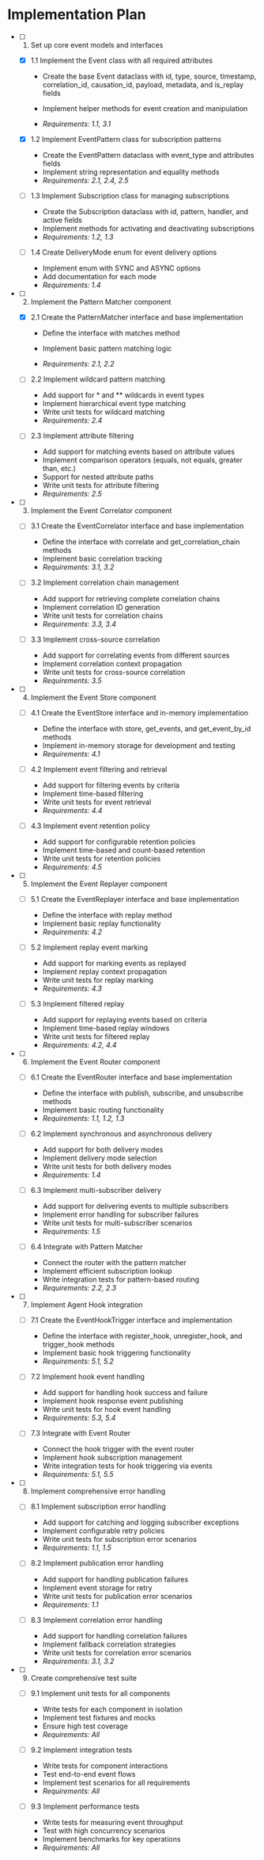 # Implementation Plan

- [ ] 1. Set up core event models and interfaces
  - [x] 1.1 Implement the Event class with all required attributes



    - Create the base Event dataclass with id, type, source, timestamp, correlation_id, causation_id, payload, metadata, and is_replay fields
    - Implement helper methods for event creation and manipulation


    - _Requirements: 1.1, 3.1_

  - [x] 1.2 Implement EventPattern class for subscription patterns


    - Create the EventPattern dataclass with event_type and attributes fields
    - Implement string representation and equality methods
    - _Requirements: 2.1, 2.4, 2.5_




  - [ ] 1.3 Implement Subscription class for managing subscriptions
    - Create the Subscription dataclass with id, pattern, handler, and active fields
    - Implement methods for activating and deactivating subscriptions
    - _Requirements: 1.2, 1.3_

  - [ ] 1.4 Create DeliveryMode enum for event delivery options
    - Implement enum with SYNC and ASYNC options
    - Add documentation for each mode
    - _Requirements: 1.4_

- [ ] 2. Implement the Pattern Matcher component
  - [x] 2.1 Create the PatternMatcher interface and base implementation



    - Define the interface with matches method
    - Implement basic pattern matching logic




    - _Requirements: 2.1, 2.2_

  - [ ] 2.2 Implement wildcard pattern matching
    - Add support for * and ** wildcards in event types
    - Implement hierarchical event type matching
    - Write unit tests for wildcard matching
    - _Requirements: 2.4_

  - [ ] 2.3 Implement attribute filtering
    - Add support for matching events based on attribute values
    - Implement comparison operators (equals, not equals, greater than, etc.)
    - Support for nested attribute paths
    - Write unit tests for attribute filtering
    - _Requirements: 2.5_

- [ ] 3. Implement the Event Correlator component
  - [ ] 3.1 Create the EventCorrelator interface and base implementation
    - Define the interface with correlate and get_correlation_chain methods
    - Implement basic correlation tracking
    - _Requirements: 3.1, 3.2_

  - [ ] 3.2 Implement correlation chain management
    - Add support for retrieving complete correlation chains
    - Implement correlation ID generation
    - Write unit tests for correlation chains
    - _Requirements: 3.3, 3.4_

  - [ ] 3.3 Implement cross-source correlation
    - Add support for correlating events from different sources
    - Implement correlation context propagation
    - Write unit tests for cross-source correlation
    - _Requirements: 3.5_

- [ ] 4. Implement the Event Store component
  - [ ] 4.1 Create the EventStore interface and in-memory implementation
    - Define the interface with store, get_events, and get_event_by_id methods
    - Implement in-memory storage for development and testing
    - _Requirements: 4.1_

  - [ ] 4.2 Implement event filtering and retrieval
    - Add support for filtering events by criteria
    - Implement time-based filtering
    - Write unit tests for event retrieval
    - _Requirements: 4.4_

  - [ ] 4.3 Implement event retention policy
    - Add support for configurable retention policies
    - Implement time-based and count-based retention
    - Write unit tests for retention policies
    - _Requirements: 4.5_

- [ ] 5. Implement the Event Replayer component
  - [ ] 5.1 Create the EventReplayer interface and base implementation
    - Define the interface with replay method
    - Implement basic replay functionality
    - _Requirements: 4.2_

  - [ ] 5.2 Implement replay event marking
    - Add support for marking events as replayed
    - Implement replay context propagation
    - Write unit tests for replay marking
    - _Requirements: 4.3_

  - [ ] 5.3 Implement filtered replay
    - Add support for replaying events based on criteria
    - Implement time-based replay windows
    - Write unit tests for filtered replay
    - _Requirements: 4.2, 4.4_

- [ ] 6. Implement the Event Router component
  - [ ] 6.1 Create the EventRouter interface and base implementation
    - Define the interface with publish, subscribe, and unsubscribe methods
    - Implement basic routing functionality
    - _Requirements: 1.1, 1.2, 1.3_

  - [ ] 6.2 Implement synchronous and asynchronous delivery
    - Add support for both delivery modes
    - Implement delivery mode selection
    - Write unit tests for both delivery modes
    - _Requirements: 1.4_

  - [ ] 6.3 Implement multi-subscriber delivery
    - Add support for delivering events to multiple subscribers
    - Implement error handling for subscriber failures
    - Write unit tests for multi-subscriber scenarios
    - _Requirements: 1.5_

  - [ ] 6.4 Integrate with Pattern Matcher
    - Connect the router with the pattern matcher
    - Implement efficient subscription lookup
    - Write integration tests for pattern-based routing
    - _Requirements: 2.2, 2.3_

- [ ] 7. Implement Agent Hook integration
  - [ ] 7.1 Create the EventHookTrigger interface and implementation
    - Define the interface with register_hook, unregister_hook, and trigger_hook methods
    - Implement basic hook triggering functionality
    - _Requirements: 5.1, 5.2_

  - [ ] 7.2 Implement hook event handling
    - Add support for handling hook success and failure
    - Implement hook response event publishing
    - Write unit tests for hook event handling
    - _Requirements: 5.3, 5.4_

  - [ ] 7.3 Integrate with Event Router
    - Connect the hook trigger with the event router
    - Implement hook subscription management
    - Write integration tests for hook triggering via events
    - _Requirements: 5.1, 5.5_

- [ ] 8. Implement comprehensive error handling
  - [ ] 8.1 Implement subscription error handling
    - Add support for catching and logging subscriber exceptions
    - Implement configurable retry policies
    - Write unit tests for subscription error scenarios
    - _Requirements: 1.1, 1.5_

  - [ ] 8.2 Implement publication error handling
    - Add support for handling publication failures
    - Implement event storage for retry
    - Write unit tests for publication error scenarios
    - _Requirements: 1.1_

  - [ ] 8.3 Implement correlation error handling
    - Add support for handling correlation failures
    - Implement fallback correlation strategies
    - Write unit tests for correlation error scenarios
    - _Requirements: 3.1, 3.2_

- [ ] 9. Create comprehensive test suite
  - [ ] 9.1 Implement unit tests for all components
    - Write tests for each component in isolation
    - Implement test fixtures and mocks
    - Ensure high test coverage
    - _Requirements: All_

  - [ ] 9.2 Implement integration tests
    - Write tests for component interactions
    - Test end-to-end event flows
    - Implement test scenarios for all requirements
    - _Requirements: All_

  - [ ] 9.3 Implement performance tests
    - Write tests for measuring event throughput
    - Test with high concurrency scenarios
    - Implement benchmarks for key operations
    - _Requirements: All_